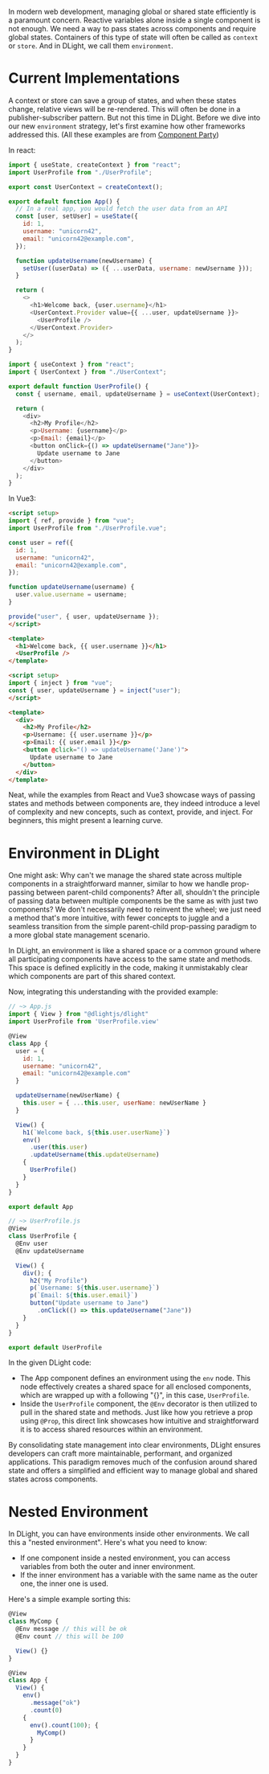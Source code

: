 In modern web development, managing global or shared state efficiently is a paramount concern. Reactive variables alone inside a single component is not enough. We need a way to pass states across components and require global states. Containers of this type of state will often be called as `context` or `store`. And in DLight, we call them `environment`.

# Current Implementations
A context or store can save a group of states, and when these states change, relative views will be re-rendered. This will often be done in a publisher-subscriber pattern. But not this time in DLight. Before we dive into our new `environment` strategy, let's first examine how other frameworks addressed this. (All these examples are from [Component Party](https://component-party.dev/#context))

In react:
```js [react/App.jsx]
import { useState, createContext } from "react";
import UserProfile from "./UserProfile";

export const UserContext = createContext();

export default function App() {
  // In a real app, you would fetch the user data from an API
  const [user, setUser] = useState({
    id: 1,
    username: "unicorn42",
    email: "unicorn42@example.com",
  });

  function updateUsername(newUsername) {
    setUser((userData) => ({ ...userData, username: newUsername }));
  }

  return (
    <>
      <h1>Welcome back, {user.username}</h1>
      <UserContext.Provider value={{ ...user, updateUsername }}>
        <UserProfile />
      </UserContext.Provider>
    </>
  );
}
```
```js [react/UserProfile.jsx]
import { useContext } from "react";
import { UserContext } from "./UserContext";

export default function UserProfile() {
  const { username, email, updateUsername } = useContext(UserContext);

  return (
    <div>
      <h2>My Profile</h2>
      <p>Username: {username}</p>
      <p>Email: {email}</p>
      <button onClick={() => updateUsername("Jane")}>
        Update username to Jane
      </button>
    </div>
  );
}
```

In Vue3:
```html [vue/App.vue]
<script setup>
import { ref, provide } from "vue";
import UserProfile from "./UserProfile.vue";

const user = ref({
  id: 1,
  username: "unicorn42",
  email: "unicorn42@example.com",
});

function updateUsername(username) {
  user.value.username = username;
}

provide("user", { user, updateUsername });
</script>

<template>
  <h1>Welcome back, {{ user.username }}</h1>
  <UserProfile />
</template>

```
```html [vue/UserProfile.vue]
<script setup>
import { inject } from "vue";
const { user, updateUsername } = inject("user");
</script>

<template>
  <div>
    <h2>My Profile</h2>
    <p>Username: {{ user.username }}</p>
    <p>Email: {{ user.email }}</p>
    <button @click="() => updateUsername('Jane')">
      Update username to Jane
    </button>
  </div>
</template>
```

Neat, while the examples from React and Vue3 showcase ways of passing states and methods between components are, they indeed introduce a level of complexity and new concepts, such as context, provide, and inject. For beginners, this might present a learning curve.

# Environment in DLight
One might ask: Why can't we manage the shared state across multiple components in a straightforward manner, similar to how we handle prop-passing between parent-child components? After all, shouldn't the principle of passing data between multiple components be the same as with just two components? We don't necessarily need to reinvent the wheel; we just need a method that's more intuitive, with fewer concepts to juggle and a seamless transition from the simple parent-child prop-passing paradigm to a more global state management scenario.

In DLight, an environment is like a shared space or a common ground where all participating components have access to the same state and methods. This space is defined explicitly in the code, making it unmistakably clear which components are part of this shared context. 

Now, integrating this understanding with the provided example:
```js [DLight/App.js]
// ~> App.js
import { View } from "@dlightjs/dlight"
import UserProfile from 'UserProfile.view'

@View
class App {
  user = {
    id: 1,
    username: "unicorn42",
    email: "unicorn42@example.com"
  }

  updateUsername(newUserName) {
    this.user = { ...this.user, userName: newUserName }
  }

  View() {
    h1(`Welcome back, ${this.user.userName}`)
    env()
      .user(this.user)
      .updateUsername(this.updateUsername)
    {
      UserProfile()
    }
  }
}

export default App
```

```js [DLight/UserProfile.js]
// ~> UserProfile.js
@View
class UserProfile {
  @Env user
  @Env updateUsername

  View() {
    div(); {
      h2("My Profile")
      p(`Username: ${this.user.username}`)
      p(`Email: ${this.user.email}`)
      button("Update username to Jane")
        .onClick(() => this.updateUsername("Jane"))
    }
  }
}

export default UserProfile
```

In the given DLight code:
* The App component defines an environment using the `env` node. This node effectively creates a shared space for all enclosed components, which are wrapped up with a following "{}", in this case, `UserProfile`.
* Inside the `UserProfile` component, the `@Env` decorator is then utilized to pull in the shared state and methods. Just like how you retrieve a prop using `@Prop`, this direct link showcases how intuitive and straightforward it is to access shared resources within an environment.

By consolidating state management into clear environments, DLight ensures developers can craft more maintainable, performant, and organized applications. This paradigm removes much of the confusion around shared state and offers a simplified and efficient way to manage global and shared states across components.

# Nested Environment
In DLight, you can have environments inside other environments. We call this a "nested environment". Here's what you need to know:
* If one component inside a nested environment, you can access variables from both the outer and inner environment.
* If the inner environment has a variable with the same name as the outer one, the inner one is used.

Here's a simple example sorting this:
```js
@View
class MyComp {
  @Env message // this will be ok
  @Env count // this will be 100

  View() {}
}

@View
class App {
  View() {
    env()
      .message("ok")
      .count(0)
    {
      env().count(100); {
        MyComp()
      }
    }
  }
}
```
